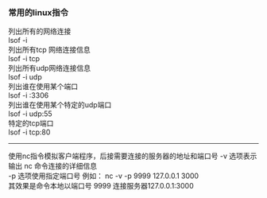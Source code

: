 ### 常用的linux指令  

列出所有的网络连接  
lsof -i  
列出所有tcp 网络连接信息  
lsof  -i tcp  
列出所有udp网络连接信息  
lsof  -i udp  
列出谁在使用某个端口  
lsof -i :3306  
列出谁在使用某个特定的udp端口  
lsof -i udp:55  
特定的tcp端口  
lsof -i tcp:80  
***
使用nc指令模拟客户端程序，后接需要连接的服务器的地址和端口号
-v 选项表示输出 nc 命令连接的详细信息  
-p 选项使用指定端口号
例如： nc -v -p 9999 127.0.0.1 3000  
其效果是命令本地以端口号 9999 连接服务器127.0.0.1:3000  